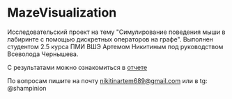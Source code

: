 # MazeVisualization

Исследовательский проект на тему "Симулирование поведения мыши в лабиринте с помощью дискретных операторов на графе". Выполнен студентом 2.5 курса ПМИ ВШЭ Артемом Никитиным под руководством Всеволода Чернышева.

С результатами можно ознакомиться в [отчете](https://drive.google.com/file/d/1v_DXkGoEqyV-7AkLKppEEODzJNkebFF1/view?usp=sharing)

По вопросам пишите на почту nikitinartem689@gmail.com или в tg: @shampinion
